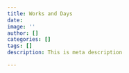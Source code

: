```yaml
---
title: Works and Days
date: 
image: ''
author: []
categories: []
tags: []
description: This is meta description

---
```


